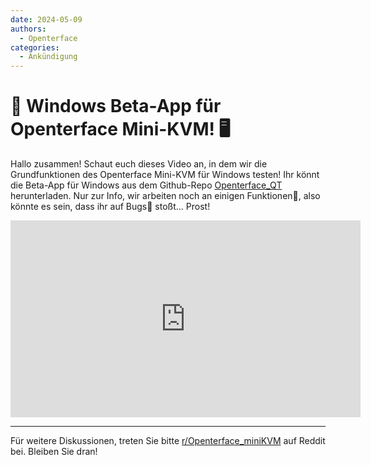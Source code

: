```yaml
---
date: 2024-05-09
authors:
  - Openterface
categories:
  - Ankündigung
---
```


# 🚀 Windows Beta-App für Openterface Mini-KVM! 🖥️

Hallo zusammen! Schaut euch dieses Video an, in dem wir die Grundfunktionen des Openterface Mini-KVM für Windows testen! Ihr könnt die Beta-App für Windows aus dem Github-Repo [Openterface_QT](https://github.com/TechxArtisanStudio/Openterface_QT) herunterladen. Nur zur Info, wir arbeiten noch an einigen Funktionen🔧, also könnte es sein, dass ihr auf Bugs🐛 stoßt... Prost!
<!-- more -->

<iframe width="560" height="315" src="https://www.youtube.com/embed/ERzpGtRvP2o?si=kTgl8-iQwSupuIT4" title="YouTube video player" frameborder="0" allow="accelerometer; autoplay; clipboard-write; encrypted-media; gyroscope; picture-in-picture; web-share" referrerpolicy="strict-origin-when-cross-origin" allowfullscreen></iframe>

--------

Für weitere Diskussionen, treten Sie bitte [r/Openterface_miniKVM](https://www.reddit.com/r/Openterface_miniKVM/) auf Reddit bei. Bleiben Sie dran!
